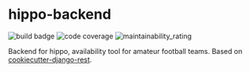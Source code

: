 # hippo-backend

![build badge](https://drone.alergeek.me/api/badges/kosciak/hippo/status.svg)
![code coverage](https://cov.alergeek.me/api/project_badges/measure?project=hippo_backend&metric=coverage)
![maintainability_rating](https://cov.alergeek.me/api/project_badges/measure?project=hippo_backend&metric=sqale_rating)

Backend for hippo, availability tool for amateur football teams. Based on
[cookiecutter-django-rest](https://github.com/agconti/cookiecutter-django-rest).

